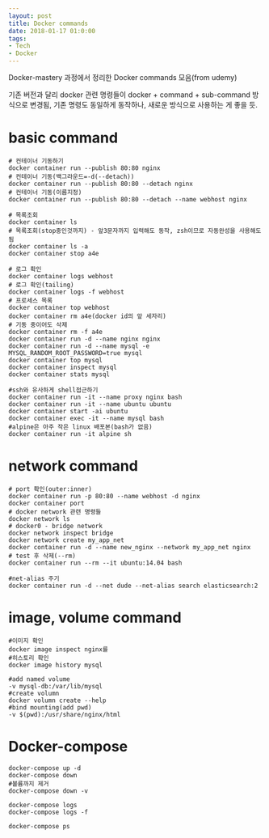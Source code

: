 ```yaml
---
layout: post
title: Docker commands
date: 2018-01-17 01:0:00
tags:
- Tech
- Docker
---
```


Docker-mastery 과정에서 정리한 Docker commands 모음(from udemy)

기존 버전과 달리 docker 관련 명령들이 docker + command + sub-command 방식으로 변경됨, 기존 명령도 동일하게 동작하나, 새로운 방식으로 사용하는 게 좋을 듯.

# basic command

    # 컨테이너 기동하기
    docker container run --publish 80:80 nginx
    # 컨테이너 기동(백그라운드=-d(--detach))
    docker container run --publish 80:80 --detach nginx
    # 컨테이너 기동(이름지정)
    docker container run --publish 80:80 --detach --name webhost nginx

    # 목록조회
    docker container ls
    # 목록조회(stop중인것까지) - 앞3문자까지 입력해도 동작, zsh이므로 자동완성을 사용해도 됨
    docker container ls -a
    docker container stop a4e

    # 로그 확인
    docker container logs webhost
    # 로그 확인(tailing)
    docker container logs -f webhost
    # 프로세스 목록
    docker container top webhost
    docker container rm a4e(docker id의 앞 세자리)
    # 기동 중이어도 삭제
    docker container rm -f a4e
    docker container run -d --name nginx nginx
    docker container run -d --name mysql -e MYSQL_RANDOM_ROOT_PASSWORD=true mysql
    docker container top mysql
    docker container inspect mysql
    docker container stats mysql

    #ssh와 유사하게 shell접근하기
    docker container run -it --name proxy nginx bash
    docker container run -it --name ubuntu ubuntu
    docker container start -ai ubuntu
    docker container exec -it --name mysql bash
    #alpine은 아주 작은 linux 배포본(bash가 없음)
    docker container run -it alpine sh

# network command

    # port 확인(outer:inner)
    docker container run -p 80:80 --name webhost -d nginx
    docker container port
    # docker network 관련 명령들
    docker network ls
    # docker0 - bridge network
    docker network inspect bridge
    docker network create my_app_net
    docker container run -d --name new_nginx --network my_app_net nginx
    # test 후 삭제(--rm)
    docker container run --rm --it ubuntu:14.04 bash

    #net-alias 주기
    docker container run -d --net dude --net-alias search elasticsearch:2

# image, volume command

    #이미지 확인
    docker image inspect nginx를
    #히스토리 확인
    docker image history mysql

    #add named volume
    -v mysql-db:/var/lib/mysql
    #create volumn
    docker volumn create --help
    #bind mounting(add pwd)
    -v $(pwd):/usr/share/nginx/html


# Docker-compose

    docker-compose up -d
    docker-compose down
    #볼륨까지 제거
    docker-compose down -v

    docker-compose logs
    docker-compose logs -f

    docker-compose ps
